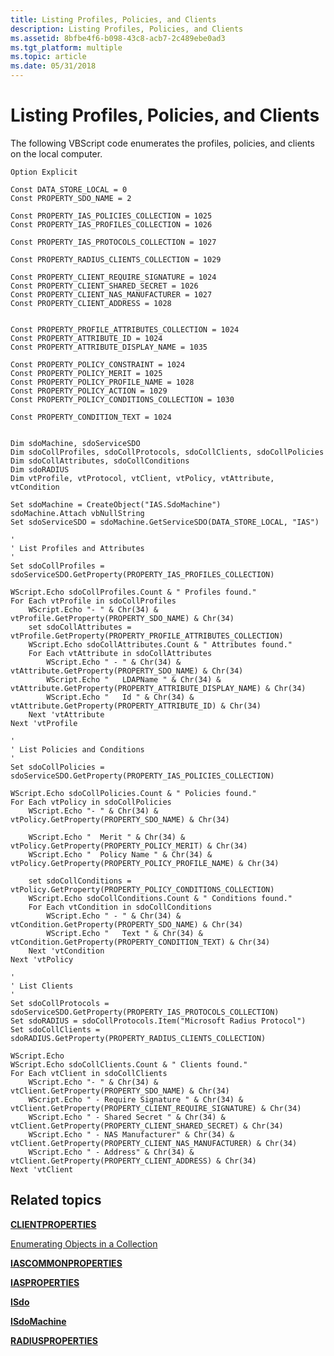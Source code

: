 ```yaml
---
title: Listing Profiles, Policies, and Clients
description: Listing Profiles, Policies, and Clients
ms.assetid: 8bfbe4f6-b098-43c8-acb7-2c489ebe0ad3
ms.tgt_platform: multiple
ms.topic: article
ms.date: 05/31/2018
---
```


# Listing Profiles, Policies, and Clients

The following VBScript code enumerates the profiles, policies, and clients on the local computer.


```VB
Option Explicit

Const DATA_STORE_LOCAL = 0
Const PROPERTY_SDO_NAME = 2

Const PROPERTY_IAS_POLICIES_COLLECTION = 1025
Const PROPERTY_IAS_PROFILES_COLLECTION = 1026

Const PROPERTY_IAS_PROTOCOLS_COLLECTION = 1027

Const PROPERTY_RADIUS_CLIENTS_COLLECTION = 1029

Const PROPERTY_CLIENT_REQUIRE_SIGNATURE = 1024 
Const PROPERTY_CLIENT_SHARED_SECRET = 1026 
Const PROPERTY_CLIENT_NAS_MANUFACTURER = 1027 
Const PROPERTY_CLIENT_ADDRESS = 1028 


Const PROPERTY_PROFILE_ATTRIBUTES_COLLECTION = 1024
Const PROPERTY_ATTRIBUTE_ID = 1024
Const PROPERTY_ATTRIBUTE_DISPLAY_NAME = 1035

Const PROPERTY_POLICY_CONSTRAINT = 1024
Const PROPERTY_POLICY_MERIT = 1025 
Const PROPERTY_POLICY_PROFILE_NAME = 1028 
Const PROPERTY_POLICY_ACTION = 1029
Const PROPERTY_POLICY_CONDITIONS_COLLECTION = 1030

Const PROPERTY_CONDITION_TEXT = 1024


Dim sdoMachine, sdoServiceSDO
Dim sdoCollProfiles, sdoCollProtocols, sdoCollClients, sdoCollPolicies
Dim sdoCollAttributes, sdoCollConditions
Dim sdoRADIUS
Dim vtProfile, vtProtocol, vtClient, vtPolicy, vtAttribute, vtCondition

Set sdoMachine = CreateObject("IAS.SdoMachine")
sdoMachine.Attach vbNullString
Set sdoServiceSDO = sdoMachine.GetServiceSDO(DATA_STORE_LOCAL, "IAS")

'
' List Profiles and Attributes
'
Set sdoCollProfiles = sdoServiceSDO.GetProperty(PROPERTY_IAS_PROFILES_COLLECTION)

WScript.Echo sdoCollProfiles.Count & " Profiles found."
For Each vtProfile in sdoCollProfiles
    WScript.Echo "- " & Chr(34) & vtProfile.GetProperty(PROPERTY_SDO_NAME) & Chr(34)
    set sdoCollAttributes = vtProfile.GetProperty(PROPERTY_PROFILE_ATTRIBUTES_COLLECTION)
    WScript.Echo sdoCollAttributes.Count & " Attributes found."
    For Each vtAttribute in sdoCollAttributes
        WScript.Echo " - " & Chr(34) & vtAttribute.GetProperty(PROPERTY_SDO_NAME) & Chr(34)
        WScript.Echo "   LDAPName " & Chr(34) & vtAttribute.GetProperty(PROPERTY_ATTRIBUTE_DISPLAY_NAME) & Chr(34)
        WScript.Echo "   Id " & Chr(34) & vtAttribute.GetProperty(PROPERTY_ATTRIBUTE_ID) & Chr(34)
    Next 'vtAttribute
Next 'vtProfile

'
' List Policies and Conditions
'
Set sdoCollPolicies = sdoServiceSDO.GetProperty(PROPERTY_IAS_POLICIES_COLLECTION)

WScript.Echo sdoCollPolicies.Count & " Policies found."
For Each vtPolicy in sdoCollPolicies
    WScript.Echo "- " & Chr(34) & vtPolicy.GetProperty(PROPERTY_SDO_NAME) & Chr(34)

    WScript.Echo "  Merit " & Chr(34) & vtPolicy.GetProperty(PROPERTY_POLICY_MERIT) & Chr(34)
    WScript.Echo "  Policy Name " & Chr(34) & vtPolicy.GetProperty(PROPERTY_POLICY_PROFILE_NAME) & Chr(34)

    set sdoCollConditions = vtPolicy.GetProperty(PROPERTY_POLICY_CONDITIONS_COLLECTION)
    WScript.Echo sdoCollConditions.Count & " Conditions found."
    For Each vtCondition in sdoCollConditions
        WScript.Echo " - " & Chr(34) & vtCondition.GetProperty(PROPERTY_SDO_NAME) & Chr(34)
        WScript.Echo "   Text " & Chr(34) & vtCondition.GetProperty(PROPERTY_CONDITION_TEXT) & Chr(34)
    Next 'vtCondition
Next 'vtPolicy 

'
' List Clients
'
Set sdoCollProtocols = sdoServiceSDO.GetProperty(PROPERTY_IAS_PROTOCOLS_COLLECTION)
Set sdoRADIUS = sdoCollProtocols.Item("Microsoft Radius Protocol")
Set sdoCollClients = sdoRADIUS.GetProperty(PROPERTY_RADIUS_CLIENTS_COLLECTION)

WScript.Echo 
WScript.Echo sdoCollClients.Count & " Clients found."
For Each vtClient in sdoCollClients
    WScript.Echo "- " & Chr(34) & vtClient.GetProperty(PROPERTY_SDO_NAME) & Chr(34)
    WScript.Echo " - Require Signature " & Chr(34) & vtClient.GetProperty(PROPERTY_CLIENT_REQUIRE_SIGNATURE) & Chr(34)
    WScript.Echo " - Shared Secret " & Chr(34) & vtClient.GetProperty(PROPERTY_CLIENT_SHARED_SECRET) & Chr(34)
    WScript.Echo " - NAS Manufacturer" & Chr(34) & vtClient.GetProperty(PROPERTY_CLIENT_NAS_MANUFACTURER) & Chr(34)
    WScript.Echo " - Address" & Chr(34) & vtClient.GetProperty(PROPERTY_CLIENT_ADDRESS) & Chr(34)
Next 'vtClient
```



## Related topics

<dl> <dt>

[**CLIENTPROPERTIES**](https://docs.microsoft.com/windows/desktop/api/sdoias/ne-sdoias-clientproperties)
</dt> <dt>

[Enumerating Objects in a Collection](https://docs.microsoft.com/windows/desktop/Nps/sdo-enumerating-objects-in-a-collection)
</dt> <dt>

[**IASCOMMONPROPERTIES**](https://docs.microsoft.com/windows/desktop/api/sdoias/ne-sdoias-iascommonproperties)
</dt> <dt>

[**IASPROPERTIES**](https://docs.microsoft.com/windows/desktop/api/sdoias/ne-sdoias-iasproperties)
</dt> <dt>

[**ISdo**](https://docs.microsoft.com/windows/desktop/api/sdoias/nn-sdoias-isdo)
</dt> <dt>

[**ISdoMachine**](https://docs.microsoft.com/windows/desktop/api/sdoias/nn-sdoias-isdomachine)
</dt> <dt>

[**RADIUSPROPERTIES**](https://docs.microsoft.com/windows/desktop/api/sdoias/ne-sdoias-radiusproperties)
</dt> </dl>

 

 




